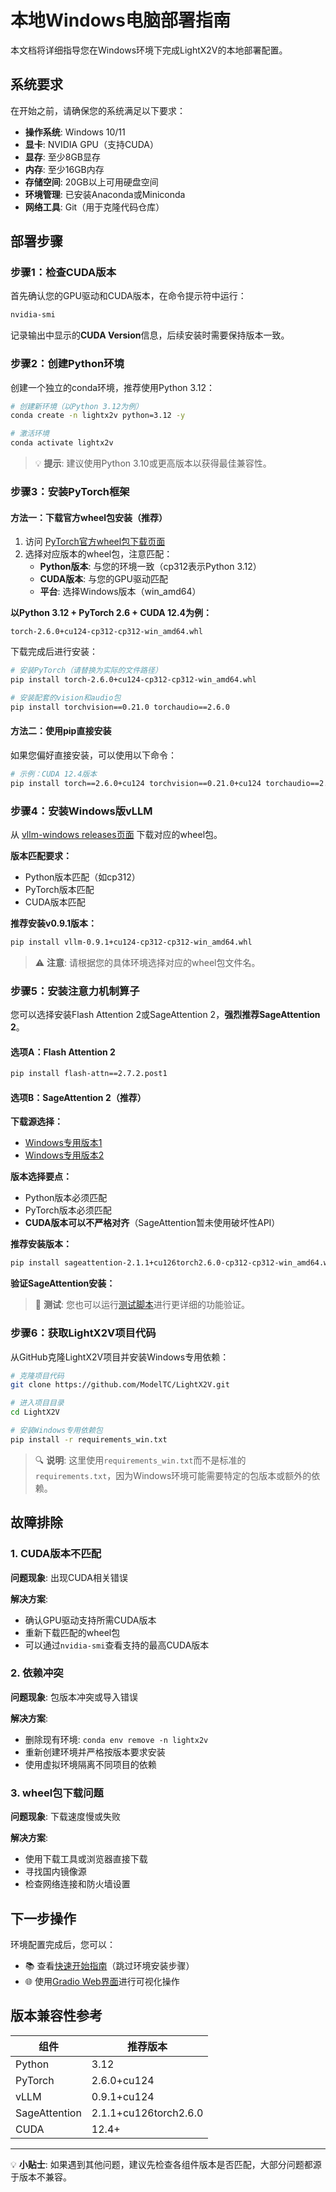 # 本地Windows电脑部署指南

本文档将详细指导您在Windows环境下完成LightX2V的本地部署配置。

## 系统要求

在开始之前，请确保您的系统满足以下要求：

- **操作系统**: Windows 10/11
- **显卡**: NVIDIA GPU（支持CUDA）
- **显存**: 至少8GB显存
- **内存**: 至少16GB内存
- **存储空间**: 20GB以上可用硬盘空间
- **环境管理**: 已安装Anaconda或Miniconda
- **网络工具**: Git（用于克隆代码仓库）

## 部署步骤

### 步骤1：检查CUDA版本

首先确认您的GPU驱动和CUDA版本，在命令提示符中运行：

```bash
nvidia-smi
```

记录输出中显示的**CUDA Version**信息，后续安装时需要保持版本一致。

### 步骤2：创建Python环境

创建一个独立的conda环境，推荐使用Python 3.12：

```bash
# 创建新环境（以Python 3.12为例）
conda create -n lightx2v python=3.12 -y

# 激活环境
conda activate lightx2v
```

> 💡 **提示**: 建议使用Python 3.10或更高版本以获得最佳兼容性。

### 步骤3：安装PyTorch框架

#### 方法一：下载官方wheel包安装（推荐）

1. 访问 [PyTorch官方wheel包下载页面](https://download.pytorch.org/whl/torch/)
2. 选择对应版本的wheel包，注意匹配：
   - **Python版本**: 与您的环境一致（cp312表示Python 3.12）
   - **CUDA版本**: 与您的GPU驱动匹配
   - **平台**: 选择Windows版本（win_amd64）

**以Python 3.12 + PyTorch 2.6 + CUDA 12.4为例：**

```
torch-2.6.0+cu124-cp312-cp312-win_amd64.whl
```

下载完成后进行安装：

```bash
# 安装PyTorch（请替换为实际的文件路径）
pip install torch-2.6.0+cu124-cp312-cp312-win_amd64.whl

# 安装配套的vision和audio包
pip install torchvision==0.21.0 torchaudio==2.6.0
```

#### 方法二：使用pip直接安装

如果您偏好直接安装，可以使用以下命令：

```bash
# 示例：CUDA 12.4版本
pip install torch==2.6.0+cu124 torchvision==0.21.0+cu124 torchaudio==2.6.0+cu124 --index-url https://download.pytorch.org/whl/cu124
```

### 步骤4：安装Windows版vLLM

从 [vllm-windows releases页面](https://github.com/SystemPanic/vllm-windows/releases) 下载对应的wheel包。

**版本匹配要求：**
- Python版本匹配（如cp312）
- PyTorch版本匹配
- CUDA版本匹配

**推荐安装v0.9.1版本：**

```bash
pip install vllm-0.9.1+cu124-cp312-cp312-win_amd64.whl
```

> ⚠️ **注意**: 请根据您的具体环境选择对应的wheel包文件名。

### 步骤5：安装注意力机制算子

您可以选择安装Flash Attention 2或SageAttention 2，**强烈推荐SageAttention 2**。

#### 选项A：Flash Attention 2

```bash
pip install flash-attn==2.7.2.post1
```

#### 选项B：SageAttention 2（推荐）

**下载源选择：**
- [Windows专用版本1](https://github.com/woct0rdho/SageAttention/releases)
- [Windows专用版本2](https://github.com/sdbds/SageAttention-for-windows/releases)

**版本选择要点：**
- Python版本必须匹配
- PyTorch版本必须匹配
- **CUDA版本可以不严格对齐**（SageAttention暂未使用破坏性API）

**推荐安装版本：**

```bash
pip install sageattention-2.1.1+cu126torch2.6.0-cp312-cp312-win_amd64.whl
```

**验证SageAttention安装：**

> 📝 **测试**: 您也可以运行[测试脚本](https://github.com/woct0rdho/SageAttention/blob/main/tests/test_sageattn.py)进行更详细的功能验证。

### 步骤6：获取LightX2V项目代码

从GitHub克隆LightX2V项目并安装Windows专用依赖：

```bash
# 克隆项目代码
git clone https://github.com/ModelTC/LightX2V.git

# 进入项目目录
cd LightX2V

# 安装Windows专用依赖包
pip install -r requirements_win.txt
```

> 🔍 **说明**: 这里使用`requirements_win.txt`而不是标准的`requirements.txt`，因为Windows环境可能需要特定的包版本或额外的依赖。


## 故障排除

### 1. CUDA版本不匹配

**问题现象**: 出现CUDA相关错误

**解决方案**:
- 确认GPU驱动支持所需CUDA版本
- 重新下载匹配的wheel包
- 可以通过`nvidia-smi`查看支持的最高CUDA版本

### 2. 依赖冲突

**问题现象**: 包版本冲突或导入错误

**解决方案**:
- 删除现有环境: `conda env remove -n lightx2v`
- 重新创建环境并严格按版本要求安装
- 使用虚拟环境隔离不同项目的依赖

### 3. wheel包下载问题

**问题现象**: 下载速度慢或失败

**解决方案**:
- 使用下载工具或浏览器直接下载
- 寻找国内镜像源
- 检查网络连接和防火墙设置


## 下一步操作

环境配置完成后，您可以：

- 📚 查看[快速开始指南](../getting_started/quickstart.md)（跳过环境安装步骤）
- 🌐 使用[Gradio Web界面](./deploy_gradio.md)进行可视化操作

## 版本兼容性参考

| 组件 | 推荐版本 |
|------|----------|
| Python | 3.12 |
| PyTorch | 2.6.0+cu124 |
| vLLM | 0.9.1+cu124 |
| SageAttention | 2.1.1+cu126torch2.6.0 |
| CUDA | 12.4+ |

---

💡 **小贴士**: 如果遇到其他问题，建议先检查各组件版本是否匹配，大部分问题都源于版本不兼容。

